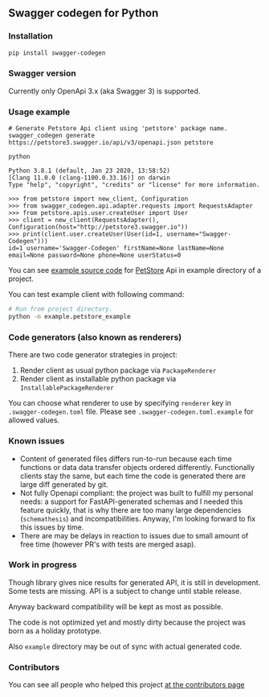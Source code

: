## Swagger codegen for Python

### Installation

```bash
pip install swagger-codegen
```

### Swagger version

Currently only OpenApi 3.x (aka Swagger 3) is supported. 

### Usage example

```
# Generate Petstore Api client using 'petstore' package name.
swagger_codegen generate https://petstore3.swagger.io/api/v3/openapi.json petstore

python

Python 3.8.1 (default, Jan 23 2020, 13:58:52) 
[Clang 11.0.0 (clang-1100.0.33.16)] on darwin
Type "help", "copyright", "credits" or "license" for more information.

>>> from petstore import new_client, Configuration
>>> from swagger_codegen.api.adapter.requests import RequestsAdapter
>>> from petstore.apis.user.createUser import User
>>> client = new_client(RequestsAdapter(), Configuration(host="http://petstore3.swagger.io"))
>>> print(client.user.createUser(User(id=1, username="Swagger-Codegen")))
id=1 username='Swagger-Codegen' firstName=None lastName=None email=None password=None phone=None userStatus=0
```

You can see [example source code](https://github.com/asyncee/swagger_codegen/tree/master/example)
for [PetStore](http://petstore.swagger.io:8080/) Api in example directory of a project.

You can test example client with following command:

```bash
# Run from project directory.
python -m example.petstore_example 
```

### Code generators (also known as renderers)

There are two code generator strategies in project:

1. Render client as usual python package via `PackageRenderer`
2. Render client as installable python package via `InstallablePackageRenderer`

You can choose what renderer to use by specifying `renderer` key in `.swagger-codegen.toml`
file. Please see `.swagger-codegen.toml.example` for allowed values.

### Known issues

- Content of generated files differs run-to-run because each time functions or data
data transfer objects ordered differently. Functionally clients stay the same, but
each time the code is generated there are large diff generated by git.
- Not fully Openapi compliant: the project was built to fulfill my personal needs: a support for FastAPI-generated schemas and I needed this feature quickly, that is why there are too many large dependencies (`schemathesis`) and incompatibilities. Anyway, I'm looking forward to fix this issues by time.
- There are may be delays in reaction to issues due to small amount of free time (however PR's with tests are merged asap).

### Work in progress

Though library gives nice results for generated API, it is still in development.
Some tests are missing. API is a subject to change until stable release.

Anyway backward compatibility will be kept as most as possible.

The code is not optimized yet and mostly dirty because the project was born
as a holiday prototype.

Also `example` directory may be out of sync with actual generated code.

### Contributors

You can see all people who helped this project [at the contributors page](https://github.com/asyncee/swagger_codegen/graphs/contributors)
